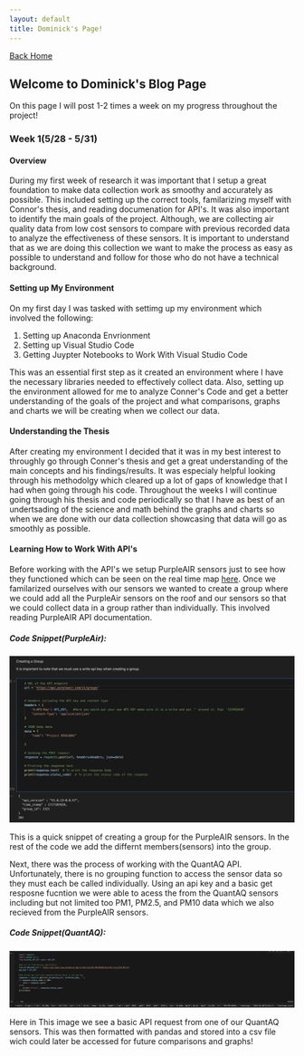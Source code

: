 ```yaml
---
layout: default
title: Dominick's Page!
---
```

[Back Home](/README.md)
## Welcome to Dominick's Blog Page

On this page I will post 1-2 times a week on my progress throughout the project!

### Week 1(5/28 - 5/31) 

#### Overview 

During my first week of research it was important that I setup a great foundation to make data collection work as smoothy and accurately as possible. This included setting up the correct tools, familarizing myself with Connor's thesis, and reading documenation for API's. It was also important to identify the main goals of the project. Although, we are collecting air quality data from low cost sensors to compare with previous recorded data to analyze the effectiveness of these sensors. It is important to understand that as we are doing this collection we want to make the process as easy as possible to understand and follow for those who do not have a technical background.

#### Setting up My Environment 

On my first day I was tasked with settimg up my environment which involved the following: 

  1. Setting up Anaconda Envrionment
  2. Setting up Visual Studio Code
  3. Getting Juypter Notebooks to Work With Visual Studio Code

This was an essential first step as it created an environment where I have the necessary libraries needed to effectively collect data. Also, setting up the environment allowed for me to analyze Conner's Code and get a better understanding of the goals of the project and what comparisons, graphs and charts we will be creating when we collect our data. 

#### Understanding the Thesis 

After creating my environment I decided that it was in my best interest to throughly go through Conner's thesis and get a great understanding of the main concepts and his findings/results. It was especialy helpful looking through his methodolgy which cleared up a lot of gaps of knowledge that I had when going through his code. Throughout the weeks I will continue going through his thesis and code periodically so that I have as best of an undertsading of the science and math behind the graphs and charts so when we are done with our data collection showcasing that data will go as smoothly as possible. 

#### Learning How to Work With API's 

Before working with the API's we setup PurpleAIR sensors just to see how they functioned which can be seen on the real time map [here](https://map.purpleair.com/1/mAQI/a10/p604800/cC0#16.98/34.105185/-117.71215). Once we familarized ourselves with our sensors we wanted to create a group where we could add all the PurpleAir sensors on the roof and our sensors so that we could collect data in a group rather than individually. This involved reading PurpleAIR API documentation. 

##### Code Snippet(PurpleAir): 

![Creating Group](/images/image.png)

This is a quick snippet of creating a group for the PurpleAIR sensors. In the rest of the code we add the differnt members(sensors) into the group. 

Next, there was the process of working with the QuantAQ API. Unfortunately, there is no grouping function to access the sensor data so they must each be called individually. Using an api key and a basic get resposne fucntion we were able to acess the from the QuantAQ sensors including but not limited too PM1, PM2.5, and PM10 data which we also recieved from the PurpleAIR sensors. 

##### Code Snippet(QuantAQ): 

![Creating Group](/images/QuantAQ.png) 

Here in This image we see a basic API request from one of our QuantAQ sensors. This was then formatted with pandas and stored into a csv file wich could later be accessed for future comparisons and graphs! 









